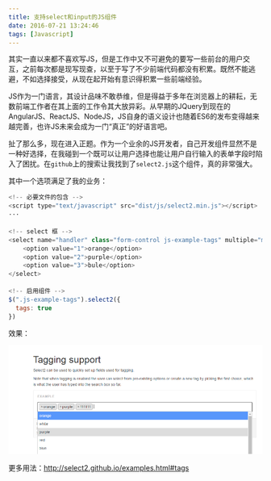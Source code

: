 ```yaml
---
title: 支持select和input的JS组件
date: 2016-07-21 13:24:46
tags: [Javascript]
---
```


其实一直以来都不喜欢写JS，但是工作中又不可避免的要写一些前台的用户交互，之前每次都是现写现查，以至于写了不少前端代码都没有积累。既然不能逃避，不如选择接受，从现在起开始有意识得积累一些前端经验。<!-- more -->


JS作为一门语言，其设计品味不敢恭维，但是得益于多年在浏览器上的耕耘，无数前端工作者在其上面的工作令其大放异彩。从早期的JQuery到现在的AngularJS、ReactJS、NodeJS，JS自身的语义设计也随着ES6的发布变得越来越完善，也许JS未来会成为一门“真正”的好语言吧。

扯了那么多，现在进入正题。作为一个业余的JS开发者，自己开发组件显然不是一种好选择，在我碰到一个既可以让用户选择也能让用户自行输入的表单字段时陷入了困扰。在`github`上的搜索让我找到了`select2.js`这个组件，真的非常强大。

其中一个选项满足了我的业务：

```javascript
<!-- 必要文件的包含 -->
<script type="text/javascript" src="dist/js/select2.min.js"></script>
···

<!-- select 框 -->
<select name="handler" class="form-control js-example-tags" multiple="multiple">
    <option value="1">orange</option>
    <option value="2">purple</option>
    <option value="3">bule</option>
</select>

<!-- 启用组件 -->
$(".js-example-tags").select2({
  tags: true
})
```
效果：

![select-tag](/images/select-tag.png)


更多用法：http://select2.github.io/examples.html#tags